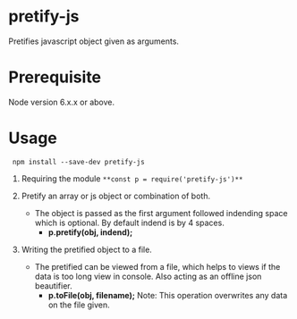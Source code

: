# pretify-js

Pretifies javascript object given as arguments.

# Prerequisite
Node version 6.x.x or above.

# Usage

` npm install --save-dev pretify-js`

1. Requiring the module
    ` **const p = require('pretify-js')** `

2. Pretify an array or js object or combination of both.
    * The object is passed as the first argument followed indending space which is optional. By default indend is by 4 spaces.
        * **p.pretify(obj, indend);**

3. Writing the pretified object to a file.
    * The pretified can be viewed from a file, which helps to views if the data is too long view in console. Also acting as an offline json beautifier.
        * **p.toFile(obj, filename);** Note: This operation overwrites any data on the file given.
